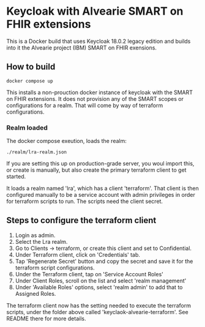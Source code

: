 # Keycloak with Alvearie SMART on FHIR extensions

This is a Docker build that uses Keycloak 18.0.2 legacy edition and builds into it the Alvearie project (IBM) SMART on FHIR exensions.

## How to build

```shell
docker compose up
```

This installs a non-prouction docker instance of keycloak with the SMART on FHIR extensions.
It does not provision any of the SMART scopes or configurations for a realm. That will come by way of
terraform configurations.

### Realm loaded

The docker compose exeution, loads the realm:

```code
./realm/lra-realm.json
```

If you are setting this up on production-grade server, you woul import this, or create is manually, but also create the primary terraform client to get started.

It loads a realm named 'lra', which has a client 'terraform'. That client is then configured manually to be a service account with admin privileges in order for terraform scripts to run. The scripts need the client secret.

## Steps to configure the terraform client

1. Login as admin.
2. Select the Lra realm.
3. Go to Clients -> terraform, or create this client and set to Confidential.
4. Under Terraform client, click on 'Credentials' tab.
5. Tap 'Regenerate Secret' button and copy the secret and save it for the terraform script configurations.
6. Under the Terraform client, tap on 'Service Account Roles'
7. Under Client Roles, scroll on the list and select 'realm management'
8. Under 'Available Roles' options, select 'realm admin' to add that to Assigned Roles.

The terraform client now has the setting needed to execute the terraform scripts, under the folder above
called 'keyclaok-alvearie-terraform'. See README there for more details.